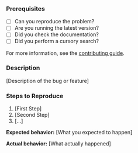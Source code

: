 ### Prerequisites

* [ ] Can you reproduce the problem?
* [ ] Are you running the latest version?
* [ ] Did you check the documentation?
* [ ] Did you perform a cursory search?

For more information, see the [contributing guide](https://github.com/mediatechlab/tts-wrapper/blob/master/CONTRIBUTING.md).

### Description

[Description of the bug or feature]

### Steps to Reproduce

1. [First Step]
2. [Second Step]
3. [...]

**Expected behavior:** [What you expected to happen]

**Actual behavior:** [What actually happened]
